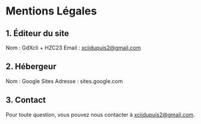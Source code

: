 # Mentions Légales

## 1. Éditeur du site
Nom : GdXcIi + HZC23
Email : xciidupuis2@gmail.com

## 2. Hébergeur
Nom : Google Sites
Adresse : sites.google.com

## 3. Contact
Pour toute question, vous pouvez nous contacter à xciidupuis2@gmail.com.
